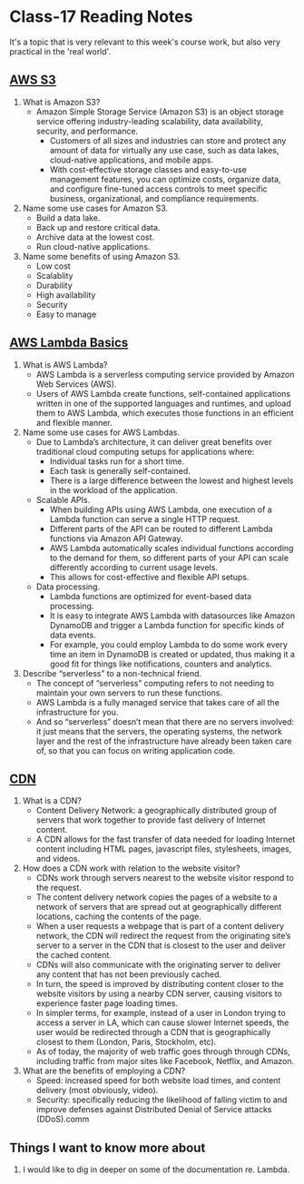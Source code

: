 # Class-17 Reading Notes

It's a topic that is very relevant to this week's course work, but also very practical in the 'real world'.

## [AWS S3](https://aws.amazon.com/s3/)

1. What is Amazon S3?
    * Amazon Simple Storage Service (Amazon S3) is an object storage service offering industry-leading scalability, data availability, security, and performance. 
      * Customers of all sizes and industries can store and protect any amount of data for virtually any use case, such as data lakes, cloud-native applications, and mobile apps. 
      * With cost-effective storage classes and easy-to-use management features, you can optimize costs, organize data, and configure fine-tuned access controls to meet specific business, organizational, and compliance requirements.
2. Name some use cases for Amazon S3.
    * Build a data lake.
    * Back up and restore critical data.
    * Archive data at the lowest cost.
    * Run cloud-native applications.
3. Name some benefits of using Amazon S3.
    * Low cost
    * Scalablity
    * Durability
    * High availability
    * Security
    * Easy to manage

## [AWS Lambda Basics](https://www.serverless.com/aws-lambda)

1. What is AWS Lambda?
    * AWS Lambda is a serverless computing service provided by Amazon Web Services (AWS).
    * Users of AWS Lambda create functions, self-contained applications written in one of the supported languages and runtimes, and upload them to AWS Lambda, which executes those functions in an efficient and flexible manner.
2. Name some use cases for AWS Lambdas.
    * Due to Lambda’s architecture, it can deliver great benefits over traditional cloud computing setups for applications where:
      * Individual tasks run for a short time.
      * Each task is generally self-contained.
      * There is a large difference between the lowest and highest levels in the workload of the application.
    * Scalable APIs.
      * When building APIs using AWS Lambda, one execution of a Lambda function can serve a single HTTP request.
      * Different parts of the API can be routed to different Lambda functions via Amazon API Gateway.
      * AWS Lambda automatically scales individual functions according to the demand for them, so different parts of your API can scale differently according to current usage levels.
      * This allows for cost-effective and flexible API setups.
    * Data processing.‍
      * Lambda functions are optimized for event-based data processing.
      * It is easy to integrate AWS Lambda with datasources like Amazon DynamoDB and trigger a Lambda function for specific kinds of data events.
      * For example, you could employ Lambda to do some work every time an item in DynamoDB is created or updated, thus making it a good fit for things like notifications, counters and analytics.
3. Describe “serverless” to a non-technical friend.
    * The concept of “serverless” computing refers to not needing to maintain your own servers to run these functions.
    * AWS Lambda is a fully managed service that takes care of all the infrastructure for you.
    * And so “serverless” doesn’t mean that there are no servers involved: it just means that the servers, the operating systems, the network layer and the rest of the infrastructure have already been taken care of, so that you can focus on writing application code.

## [CDN](https://cyberhoot.com/cybrary/content-delivery-network-cdn/)

1. What is a CDN?
    * Content Delivery Network: a geographically distributed group of servers that work together to provide fast delivery of Internet content. 
    * A CDN allows for the fast transfer of data needed for loading Internet content including HTML pages, javascript files, stylesheets, images, and videos.
2. How does a CDN work with relation to the website visitor?
    * CDNs work through servers nearest to the website visitor respond to the request.
    * The content delivery network copies the pages of a website to a network of servers that are spread out at geographically different locations, caching the contents of the page.
    * When a user requests a webpage that is part of a content delivery network, the CDN will redirect the request from the originating site’s server to a server in the CDN that is closest to the user and deliver the cached content.
    * CDNs will also communicate with the originating server to deliver any content that has not been previously cached.
    * In turn, the speed is improved by distributing content closer to the website visitors by using a nearby CDN server, causing visitors to experience faster page loading times.
    * In simpler terms, for example, instead of a user in London trying to access a server in LA, which can cause slower Internet speeds, the user would be redirected through a CDN that is geographically closest to them (London, Paris, Stockholm, etc).
    * As of today, the majority of web traffic goes through through CDNs, including traffic from major sites like Facebook, Netflix, and Amazon.
3. What are the benefits of employing a CDN?
    * Speed: increased speed for both website load times, and content delivery (most obviously, video).
    * Security: specifically reducing the likelihood of falling victim to and improve defenses against Distributed Denial of Service attacks (DDoS).comm

## Things I want to know more about

1. I would like to dig in deeper on some of the documentation re. Lambda.
